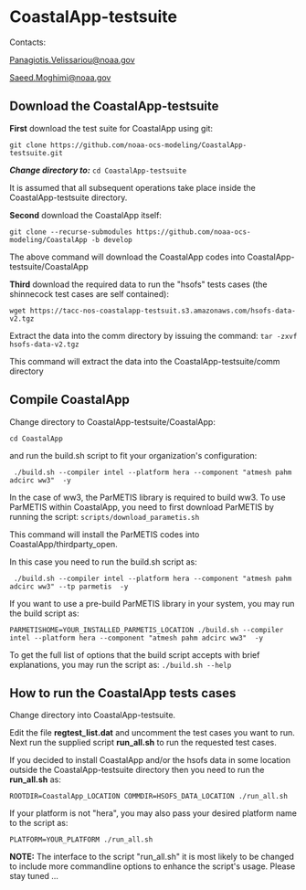 # CoastalApp-testsuite

Contacts:

Panagiotis.Velissariou@noaa.gov

Saeed.Moghimi@noaa.gov

## Download the CoastalApp-testsuite


**First** download the test suite for CoastalApp using git:

``
git clone https://github.com/noaa-ocs-modeling/CoastalApp-testsuite.git
``

***Change directory to:***
``cd CoastalApp-testsuite``

It is assumed that all subsequent operations take place inside the CoastalApp-testsuite directory.

**Second** download the CoastalApp itself:

``
git clone --recurse-submodules https://github.com/noaa-ocs-modeling/CoastalApp -b develop
``

The above command will download the CoastalApp codes into CoastalApp-testsuite/CoastalApp

**Third** download the required data to run the "hsofs" tests cases (the shinnecock test cases are self contained):

``
wget https://tacc-nos-coastalapp-testsuit.s3.amazonaws.com/hsofs-data-v2.tgz
``

Extract the data into the comm directory by issuing the command: 
``tar -zxvf hsofs-data-v2.tgz``
 
 This command will extract the data into the CoastalApp-testsuite/comm directory

## Compile CoastalApp

Change directory to CoastalApp-testsuite/CoastalApp:

``cd CoastalApp``

and run the build.sh script to fit your organization's configuration:

`` ./build.sh --compiler intel --platform hera --component "atmesh pahm adcirc ww3"  -y``

In the case of ww3, the ParMETIS library is required to build ww3. To use ParMETIS within CoastalApp, you need to first download ParMETIS by running the script: ``scripts/download_parametis.sh``

This command will install the ParMETIS codes into CoastalApp/thirdparty_open.

In this case you need to run the build.sh script as:

`` ./build.sh --compiler intel --platform hera --component "atmesh pahm adcirc ww3" --tp parmetis  -y``

If you want to use a pre-build ParMETIS library in your system, you may run the build script as:

``PARMETISHOME=YOUR_INSTALLED_PARMETIS_LOCATION ./build.sh --compiler intel --platform hera --component "atmesh pahm adcirc ww3"  -y``

To get the full list of options that the build script accepts with brief explanations, you may run the script as: ``./build.sh --help``

## How to run the CoastalApp tests cases

Change directory into CoastalApp-testsuite.

Edit the file **regtest_list.dat** and uncomment the test cases you want to run. Next run the supplied script **run_all.sh** to run the requested test cases.

If you decided to install CoastalApp and/or the hsofs data in some location outside the CoastalApp-testsuite directory then you need to run the **run_all.sh** as:

``ROOTDIR=CoastalApp_LOCATION COMMDIR=HSOFS_DATA_LOCATION ./run_all.sh``

If your platform is not "hera", you may also pass your desired platform name to the script as:

``PLATFORM=YOUR_PLATFORM ./run_all.sh``

**NOTE:** The interface to the script "run_all.sh" it is most likely to be changed to include more commandline options to enhance the script's usage.
Please stay tuned ...
